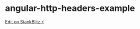 # angular-http-headers-example

[Edit on StackBlitz ⚡️](https://stackblitz.com/edit/angular-http-headers-example)